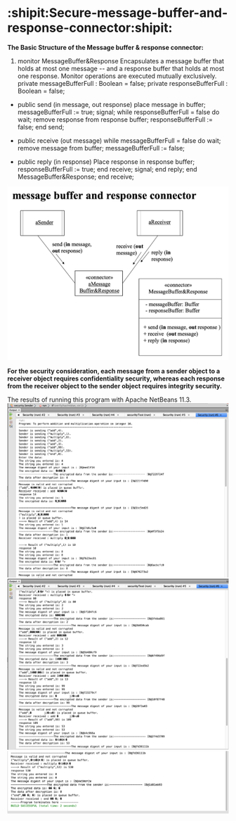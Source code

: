 # :shipit:Secure-message-buffer-and-response-connector:shipit:

**The Basic Structure of the Message buffer & response connector:**

1. monitor MessageBuffer&Response
Encapsulates a message buffer that holds at most one message -- and a response buffer that holds at most one response.
Monitor operations are executed mutually exclusively.
private messageBufferFull : Boolean = false; 
private responseBufferFull : Boolean = false; 

- public send (in message, out response)
place message in buffer; messageBufferFull := true;
signal;
while responseBufferFull = false do wait; 
remove response from response buffer; 
responseBufferFull := false;
end send;

- public receive (out message)
while messageBufferFull = false do wait; 
remove message from buffer; 
messageBufferFull := false;

- public reply (in response)
Place response in response buffer; responseBufferFull := true;
end receive;
signal; end reply;
end MessageBuffer&Response;
end receive;

![image](https://github.com/98k-bot/Secure-message-buffer-and-response-connector/blob/branch1/MBRC_Structure.png)

**For the security consideration, each message from a sender object to a receiver object requires confidentiality security, whereas each response from the receiver object to the sender object requires integrity security.**

The results of running this program with Apache NetBeans 11.3.
![image](https://github.com/98k-bot/Secure-message-buffer-and-response-connector/blob/branch1/snapshot1.png)
![image](https://github.com/98k-bot/Secure-message-buffer-and-response-connector/blob/branch1/snapshot2.png)
![image](https://github.com/98k-bot/Secure-message-buffer-and-response-connector/blob/branch1/snapshot3.png)

